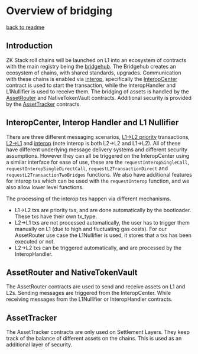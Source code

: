 # Overview of bridging
[back to readme](./README.md)

## Introduction

ZK Stack roll chains will be launched on L1 into an ecosystem of contracts with the main registry being the [bridgehub](../bridgehub/bridgehub.md). The Bridgehub creates an
ecosystem of chains, with shared standards, upgrades. Communication with these chains is enabled via [interop](./interop/interop.md), specifically the [InteropCenter](./interop/interop_center.md) contract is used to start the transaction, while the InteropHandler and L1Nullifier is used to receive them. The bridging of assets is handled by the [AssetRouter](./asset_router_and_ntv/asset_router.md) and NativeTokenVault contracts. Additional security is provided by the [AssetTracker](./asset_tracker/asset_tracker.md) contracts.

## InteropCenter, Interop Handler and L1 Nullifier

There are three different messaging scenarios, [L1->L2 priority](../settlement_contracts/priority_queue/l1_l2_communication/l1_to_l2.md) transactions, [L2->L1](../settlement_contracts/priority_queue/l1_l2_communication/l2_to_l1.md) and [interop](./interop/interop.md) (note interop is both L2->L2 and L1->L2). All of these have different underlying message delivery systems and different security assumptions. However they can all be triggered on the InteropCenter using a similar interface for ease of use, these are the `requestInteropSingleCall`, `requestInteropSingleDirectCall`, `requestL2TransactionDirect` and `requestL2TransactionTwoBridges` functions. We also have additional features for interop txs which can be used with the `requestInterop` function, and we also allow lower level functions. 

The processing of the interop txs happen via different mechanisms.
- L1->L2 txs are priority txs, and are done automatically by the bootloader. These txs have their own tx_type. 
- L2->L1 txs are not processed automatically, the user has to trigger them manually on L1 (due to high and fluctuating gas costs). For our AssetRouter use case the L1Nullifier is used, it stores that a txs has been executed or not. 
- L2->L2 txs can be triggered automatically, and are processed by the InteropHandler. 

## AssetRouter and NativeTokenVault

The AssetRouter contracts are used to send and receive assets on L1 and L2s. Sending messages are triggered from the InteropCenter. While receiving messages from the L1Nullifier or InteropHandler contracts. 

## AssetTracker

The AssetTracker contracts are only used on Settlement Layers. They keep track of the balance of different assets on the chains. This is used as an additional layer of security. 
